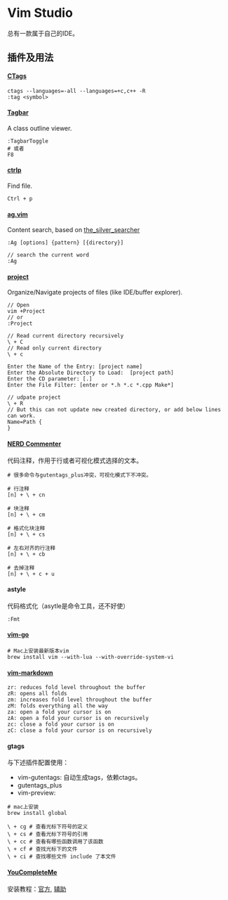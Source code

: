 # Vim Studio

总有一款属于自己的IDE。 

## 插件及用法

#### [CTags](http://ctags.sourceforge.net/)
```
ctags --languages=-all --languages=+c,c++ -R
:tag <symbol>
```

#### [Tagbar](https://github.com/majutsushi/tagbar)
A class outline viewer.
```
:TagbarToggle
# 或者
F8
```

#### [ctrlp](https://github.com/ctrlpvim/ctrlp.vim)
Find file.
```
Ctrl + p
```

#### [ag.vim](https://github.com/rking/ag.vim)
Content search, based on [the_silver_searcher](https://github.com/ggreer/the_silver_searcher)
```
:Ag [options] {pattern} [{directory}]
 
// search the current word
:Ag
```

#### [project](http://www.vim.org/scripts/script.php?script_id=69)
Organize/Navigate projects of files (like IDE/buffer explorer).
```
// Open
vim +Project
// or
:Project
 
// Read current directory recursively
\ + C
// Read only current directory
\ + c

Enter the Name of the Entry: [project name]
Enter the Absolute Directory to Load:  [project path]
Enter the CD parameter: [.]
Enter the File Filter: [enter or *.h *.c *.cpp Make*]
 
// udpate project
\ + R
// But this can not update new created directory, or add below lines can work.
Name=Path {
}
```

#### [NERD Commenter](https://github.com/preservim/nerdcommenter)
代码注释，作用于行或者可视化模式选择的文本。
```
# 很多命令与gutentags_plus冲突，可视化模式下不冲突。

# 行注释
[n] + \ + cn

# 块注释
[n] + \ + cm

# 格式化块注释
[n] + \ + cs

# 左右对齐的行注释
[n] + \ + cb

# 去掉注释
[n] + \ + c + u
```

#### astyle
代码格式化（asytle是命令工具，还不好使）
```
:Fmt
```

#### [vim-go](https://github.com/fatih/vim-go)

```
# Mac上安装最新版本vim
brew install vim --with-lua --with-override-system-vi
```

#### [vim-markdown](https://github.com/fatih/vim-markdown)
```
zr: reduces fold level throughout the buffer
zR: opens all folds
zm: increases fold level throughout the buffer
zM: folds everything all the way
za: open a fold your cursor is on
zA: open a fold your cursor is on recursively
zc: close a fold your cursor is on
zC: close a fold your cursor is on recursively
```

#### gtags

与下述插件配置使用：
* vim-gutentags: 自动生成tags，依赖ctags。
* gutentags_plus
* vim-preview: 

```
# mac上安装
brew install global

\ + cg # 查看光标下符号的定义
\ + cs # 查看光标下符号的引用
\ + cc # 查看有哪些函数调用了该函数
\ + cf # 查找光标下的文件
\ + ci # 查找哪些文件 include 了本文件

```

#### [YouCompleteMe](https://github.com/ycm-core/YouCompleteMe)
安装教程：[官方](https://github.com/ycm-core/YouCompleteMe#macos), [辅助](https://vimjc.com/vim-youcompleteme-install.html)
```
```
